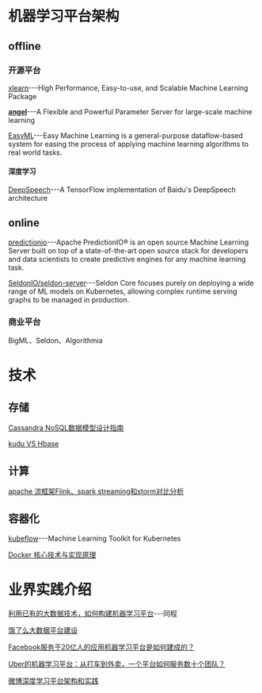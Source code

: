 # 机器学习平台架构

## offline

### 开源平台

[xlearn](https://github.com/aksnzhy/xlearn)---High Performance, Easy-to-use, and Scalable Machine Learning Package

[**angel**](https://github.com/Tencent/angel)---A Flexible and Powerful Parameter Server for large-scale machine learning 

[EasyML](https://github.com/ICT-BDA/EasyML)---Easy Machine Learning is a general-purpose dataflow-based system for easing the process of applying machine learning algorithms to real world tasks.

#### 深度学习

[DeepSpeech](https://github.com/mozilla/DeepSpeech)---A TensorFlow implementation of Baidu's DeepSpeech architecture

## online
[predictionio](http://predictionio.apache.org/)---Apache PredictionIO® is an open source Machine Learning Server built on top of a state-of-the-art open source stack for developers and data scientists to create predictive engines for any machine learning task. 

[SeldonIO/seldon-server](https://github.com/SeldonIO/seldon-server)---Seldon Core focuses purely on deploying a wide range of ML models on Kubernetes, allowing complex runtime serving graphs to be managed in production. 

### 商业平台

BigML、Seldon、Algorithmia

# 技术

## 存储
[Cassandra NoSQL数据模型设计指南](http://blog.csdn.net/dev_csdn/article/details/78594658)

[kudu VS Hbase](https://bigdata.163.com/product/article/15)

## 计算
[apache 流框架Flink、spark streaming和storm对比分析](https://bigdata.163.com/product/article/5)

## 容器化
[kubeflow](https://github.com/google/kubeflow)---Machine Learning Toolkit for Kubernetes

[Docker 核心技术与实现原理](https://draveness.me/docker)

# 业界实践介绍

[利用已有的大数据技术，如何构建机器学习平台](http://www.infoq.com/cn/articles/build-machine-learning-platform-bigdata?utm_source=notification_web&utm_campaign=notifications&utm_medium=link&utm_content=content_in_followed_topic)---同程

[饿了么大数据平台建设](http://blog.csdn.net/dev_csdn/article/details/78625404)

[Facebook服务于20亿人的应用机器学习平台是如何建成的？](https://mp.weixin.qq.com/s/ScFlSGcx-B3hav15kT4nCQ)

[Uber的机器学习平台：从打车到外卖，一个平台如何服务数十个团队？](https://mp.weixin.qq.com/s/voDHk42uCbBuYxPBfTZ2Fw)

[微博深度学习平台架构和实践](https://blog.csdn.net/heyc861221/article/details/80132175)
